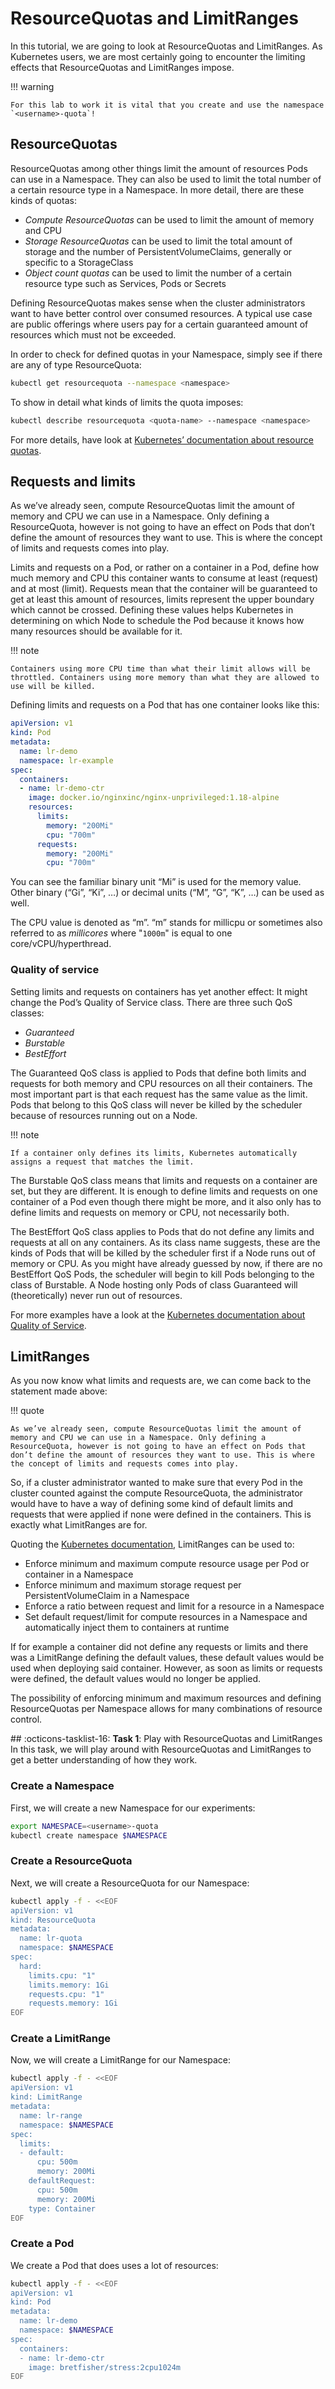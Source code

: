 # ResourceQuotas and LimitRanges
In this tutorial, we are going to look at ResourceQuotas and LimitRanges. As Kubernetes users, we are most certainly going to encounter the limiting effects that ResourceQuotas and LimitRanges impose.

!!! warning

    For this lab to work it is vital that you create and use the namespace `<username>-quota`!

## ResourceQuotas
ResourceQuotas among other things limit the amount of resources Pods can use in a Namespace. They can also be used to limit the total number of a certain resource type in a Namespace. In more detail, there are these kinds of quotas:

- *Compute ResourceQuotas* can be used to limit the amount of memory and CPU
- *Storage ResourceQuotas* can be used to limit the total amount of storage and the number of PersistentVolumeClaims, generally or specific to a StorageClass
- *Object count quotas* can be used to limit the number of a certain resource type such as Services, Pods or Secrets

Defining ResourceQuotas makes sense when the cluster administrators want to have better control over consumed resources. A typical use case are public offerings where users pay for a certain guaranteed amount of resources which must not be exceeded.

In order to check for defined quotas in your Namespace, simply see if there are any of type ResourceQuota:

```bash
kubectl get resourcequota --namespace <namespace>
```

To show in detail what kinds of limits the quota imposes:

```bash
kubectl describe resourcequota <quota-name> --namespace <namespace>
```

For more details, have look at [Kubernetes’ documentation about resource quotas](https://kubernetes.io/docs/concepts/policy/resource-quotas/#requests-vs-limits).

## Requests and limits
As we’ve already seen, compute ResourceQuotas limit the amount of memory and CPU we can use in a Namespace. Only defining a ResourceQuota, however is not going to have an effect on Pods that don’t define the amount of resources they want to use. This is where the concept of limits and requests comes into play.

Limits and requests on a Pod, or rather on a container in a Pod, define how much memory and CPU this container wants to consume at least (request) and at most (limit). Requests mean that the container will be guaranteed to get at least this amount of resources, limits represent the upper boundary which cannot be crossed. Defining these values helps Kubernetes in determining on which Node to schedule the Pod because it knows how many resources should be available for it.

!!! note

    Containers using more CPU time than what their limit allows will be throttled. Containers using more memory than what they are allowed to use will be killed.

Defining limits and requests on a Pod that has one container looks like this:

```yaml
apiVersion: v1
kind: Pod
metadata:
  name: lr-demo
  namespace: lr-example
spec:
  containers:
  - name: lr-demo-ctr
    image: docker.io/nginxinc/nginx-unprivileged:1.18-alpine
    resources:
      limits:
        memory: "200Mi"
        cpu: "700m"
      requests:
        memory: "200Mi"
        cpu: "700m"
```

You can see the familiar binary unit “Mi” is used for the memory value. Other binary (“Gi”, “Ki”, …) or decimal units (“M”, “G”, “K”, …) can be used as well.

The CPU value is denoted as “m”. “m” stands for millicpu or sometimes also referred to as *millicores* where "`1000m`" is equal to one core/vCPU/hyperthread.

### Quality of service
Setting limits and requests on containers has yet another effect: It might change the Pod’s Quality of Service class. There are three such QoS classes:

- *Guaranteed*
- *Burstable*
- *BestEffort*

The Guaranteed QoS class is applied to Pods that define both limits and requests for both memory and CPU resources on all their containers. The most important part is that each request has the same value as the limit. Pods that belong to this QoS class will never be killed by the scheduler because of resources running out on a Node.

!!! note

    If a container only defines its limits, Kubernetes automatically assigns a request that matches the limit.

The Burstable QoS class means that limits and requests on a container are set, but they are different. It is enough to define limits and requests on one container of a Pod even though there might be more, and it also only has to define limits and requests on memory or CPU, not necessarily both.

The BestEffort QoS class applies to Pods that do not define any limits and requests at all on any containers. As its class name suggests, these are the kinds of Pods that will be killed by the scheduler first if a Node runs out of memory or CPU. As you might have already guessed by now, if there are no BestEffort QoS Pods, the scheduler will begin to kill Pods belonging to the class of Burstable. A Node hosting only Pods of class Guaranteed will (theoretically) never run out of resources.

For more examples have a look at the [Kubernetes documentation about Quality of Service](https://kubernetes.io/docs/tasks/configure-pod-container/quality-service-pod/).

## LimitRanges
As you now know what limits and requests are, we can come back to the statement made above:

!!! quote

    As we’ve already seen, compute ResourceQuotas limit the amount of memory and CPU we can use in a Namespace. Only defining a ResourceQuota, however is not going to have an effect on Pods that don’t define the amount of resources they want to use. This is where the concept of limits and requests comes into play.

So, if a cluster administrator wanted to make sure that every Pod in the cluster counted against the compute ResourceQuota, the administrator would have to have a way of defining some kind of default limits and requests that were applied if none were defined in the containers. This is exactly what LimitRanges are for.

Quoting the [Kubernetes documentation](https://kubernetes.io/docs/concepts/policy/limit-range/), LimitRanges can be used to:

- Enforce minimum and maximum compute resource usage per Pod or container in a Namespace
- Enforce minimum and maximum storage request per PersistentVolumeClaim in a Namespace
- Enforce a ratio between request and limit for a resource in a Namespace
- Set default request/limit for compute resources in a Namespace and automatically inject them to containers at runtime

If for example a container did not define any requests or limits and there was a LimitRange defining the default values, these default values would be used when deploying said container. However, as soon as limits or requests were defined, the default values would no longer be applied.

The possibility of enforcing minimum and maximum resources and defining ResourceQuotas per Namespace allows for many combinations of resource control.

## :octicons-tasklist-16: **Task 1**: Play with ResourceQuotas and LimitRanges
In this task, we will play around with ResourceQuotas and LimitRanges to get a better understanding of how they work.

### Create a Namespace
First, we will create a new Namespace for our experiments:

```bash
export NAMESPACE=<username>-quota
kubectl create namespace $NAMESPACE
```

### Create a ResourceQuota
Next, we will create a ResourceQuota for our Namespace:

```bash
kubectl apply -f - <<EOF
apiVersion: v1
kind: ResourceQuota
metadata:
  name: lr-quota
  namespace: $NAMESPACE
spec:
  hard:
    limits.cpu: "1"
    limits.memory: 1Gi
    requests.cpu: "1"
    requests.memory: 1Gi
EOF
```

### Create a LimitRange
Now, we will create a LimitRange for our Namespace:

```bash
kubectl apply -f - <<EOF
apiVersion: v1
kind: LimitRange
metadata:
  name: lr-range
  namespace: $NAMESPACE
spec:
  limits:
  - default:
      cpu: 500m
      memory: 200Mi
    defaultRequest:
      cpu: 500m
      memory: 200Mi
    type: Container
EOF
```

### Create a Pod
We create a Pod that does uses a lot of resources:

```bash
kubectl apply -f - <<EOF
apiVersion: v1
kind: Pod
metadata:
  name: lr-demo
  namespace: $NAMESPACE
spec:
  containers:
  - name: lr-demo-ctr
    image: bretfisher/stress:2cpu1024m
EOF
